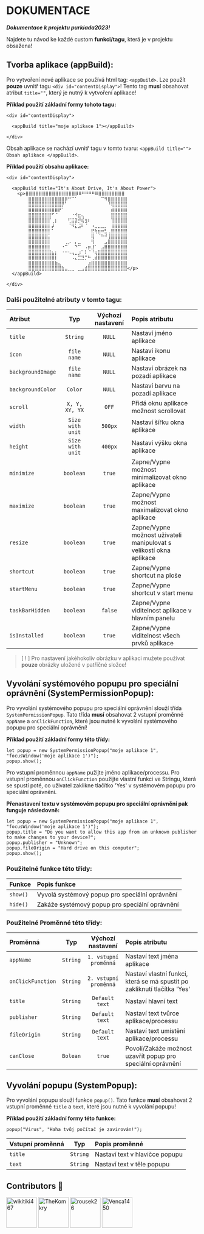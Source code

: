 # DOKUMENTACE
***Dokumentace k projektu purkiada2023!***

Najdete tu návod ke každé custom **funkci/tagu**, která je v projektu obsažena!
    
## Tvorba aplikace (appBuild):
Pro vytvoření nové aplikace se používá html tag: `<appBuild>`. Lze použít **pouze** uvnitř tagu `<div id="contentDisplay">`!
Tento tag **musí** obsahovat atribut `title=""`, který je nutný k vytvoření aplikace!

**Příklad použití základní formy tohoto tagu:**
```
<div id="contentDisplay">

  <appBuild title="moje aplikace 1"></appBuild>
  
</div>
```
Obsah aplikace se nachází uvnitř tagu v tomto tvaru: `<appBuild title=""> Obsah aplikace </appBuild>`.

**Příklad použití obsahu aplikace:**
```
<div id="contentDisplay">

  <appBuild title="It's About Drive, It's About Power">
    <p>⣿⣿⣿⣿⣿⣿⣿⣿⣿⣿⣿⣿⣿⣿⣿⡿⠿⠛⠛⠛⠛⠿⣿⣿⣿⣿⣿⣿⣿⣿
        ⣿⣿⣿⣿⣿⣿⣿⣿⣿⣿⣿⡿⠛⠉⠁⠀⠀⠀⠀⠀⠀⠀⠉⠻⣿⣿⣿⣿⣿⣿
        ⣿⣿⣿⣿⣿⣿⣿⣿⣿⣿⡟⠁⠀⠀⠀⠀⠀⠀⠀⠀⠀⠀⠀⠀⠘⢿⣿⣿⣿⣿
        ⣿⣿⣿⣿⣿⣿⣿⣿⣿⡟⠁⠀⠀⠀⠀⠀⠀⠀⠀⠀⠀⠀⠀⠀⠀⣾⣿⣿⣿⣿
        ⣿⣿⣿⣿⣿⣿⣿⠋⠈⠀⠀⠀⠀⠐⠺⣖⢄⠀⠀⠀⠀⠀⠀⠀⠀⣿⣿⣿⣿⣿
        ⣿⣿⣿⣿⣿⣿⡏⢀⡆⠀⠀⠀⢋⣭⣽⡚⢮⣲⠆⠀⠀⠀⠀⠀⠀⢹⣿⣿⣿⣿
        ⣿⣿⣿⣿⣿⣿⡇⡼⠀⠀⠀⠀⠈⠻⣅⣨⠇⠈⠀⠰⣀⣀⣀⡀⠀⢸⣿⣿⣿⣿
        ⣿⣿⣿⣿⣿⣿⡇⠁⠀⠀⠀⠀⠀⠀⠀⠀⠀⠀⠀⣟⢷⣶⠶⣃⢀⣿⣿⣿⣿⣿
        ⣿⣿⣿⣿⣿⣿⡅⠀⠀⠀⠀⠀⠀⠀⠀⠀⠀⠀⠀⢿⠀⠈⠓⠚⢸⣿⣿⣿⣿⣿
        ⣿⣿⣿⣿⣿⣿⡇⠀⠀⠀⠀⢀⡠⠀⡄⣀⠀⠀⠀⢻⠀⠀⠀⣠⣿⣿⣿⣿⣿⣿
        ⣿⣿⣿⣿⣿⣿⡇⠀⠀⠀⠐⠉⠀⠀⠙⠉⠀⠠⡶⣸⠁⠀⣠⣿⣿⣿⣿⣿⣿⣿
        ⣿⣿⣿⣿⣿⣿⣿⣦⡆⠀⠐⠒⠢⢤⣀⡰⠁⠇⠈⠘⢶⣿⣿⣿⣿⣿⣿⣿⣿⣿
        ⣿⣿⣿⣿⣿⣿⣿⣿⡇⠀⠀⠀⠀⠠⣄⣉⣙⡉⠓⢀⣾⣿⣿⣿⣿⣿⣿⣿⣿⣿
        ⣿⣿⣿⣿⣿⣿⣿⣿⣷⣄⠀⠀⠀⠀⠀⠀⠀⠀⣰⣿⣿⣿⣿⣿⣿⣿⣿⣿⣿⣿
        ⣿⣿⣿⣿⣿⣿⣿⣿⣿⣿⣷⣤⣀⣀⠀⣀⣠⣾⣿⣿⣿⣿⣿⣿⣿⣿⣿⣿⣿⣿</p>
  </appBuild>
  
</div>
```

### Další použitelné atributy v tomto tagu:
| Atribut                   |      Typ        |Výchozí nastavení| Popis atributu                                                     |
| :------------------------ | :-------------: | :-------------: | :----------------------------------------------------------------- |
| `title`                   |    `String`     |     `NULL`      | Nastaví jméno aplikace                                             |
| `icon`                    |   `file name`   |     `NULL`      | Nastaví ikonu aplikace                                             |
| `backgroundImage`         |   `file name`   |     `NULL`      | Nastaví obrázek na pozadí aplikace                                 |
| `backgroundColor`         |    `Color`      |     `NULL`      | Nastaví barvu na pozadí aplikace                                   |
| `scroll`                  |  `X, Y, XY, YX` |      `OFF`      | Přidá oknu aplikace možnost scrollovat                             |
| `width`                   | `Size with unit`|    `500px`      | Nastaví šířku okna aplikace                                        |
| `height`                  | `Size with unit`|    `400px`      | Nastaví výšku okna aplikace                                        |
| `minimize`                |    `boolean`    |     `true`      | Zapne/Vypne možnost minimalizovat okno aplikace                    |
| `maximize`                |    `boolean`    |     `true`      | Zapne/Vypne možnost maximalizovat okno aplikace                    |
| `resize`                  |    `boolean`    |     `true`      | Zapne/Vypne možnost uživateli manipulovat s velikostí okna aplikace|
| `shortcut`                |    `boolean`    |     `true`      | Zapne/Vypne shortcut na ploše                                      |
| `startMenu`               |    `boolean`    |     `true`      | Zapne/Vypne shortcut v start menu                                  |
| `taskBarHidden`           |    `boolean`    |    `false`      | Zapne/Vypne viditelnost aplikace v hlavním panelu                  |
| `isInstalled`             |    `boolean`    |     `true`      | Zapne/Vypne viditelnost všech prvků aplikace                       |

> [ ! ] Pro nastavení jakéhokoliv obrázku v aplikaci mužete používat **pouze** obrázky uložené v patřičné složce!

## Vyvolání systémového popupu pro speciální oprávnění (SystemPermissionPopup):
Pro vyvolání systémového popupu pro speciální oprávnění slouží třída `SystemPermissionPopup`.
Tato třída **musí** obsahovat 2 vstupní proměnné `appName` a `onClickFunction`, které jsou nutné k vyvolání systémového popupu pro speciální oprávnění!

**Příklad použití základní formy této třídy:**
```
let popup = new SystemPermissionPopup("moje aplikace 1", "focusWindow('moje aplikace 1')");
popup.show();
```
Pro vstupní proměnnou `appName` pužijte jméno aplikace/processu.
Pro vstupní proměnnou `onClickFunction` použijte vlastní funkci ve Stringu, která se spustí poté, co uživatel zaklikne tlačítko 'Yes' v systémovém popupu pro speciální oprávnění.

**Přenastavení textu v systémovém popupu pro speciální oprávnění pak funguje následovně:**
```
let popup = new SystemPermissionPopup("moje aplikace 1", "focusWindow('moje aplikace 1')");
popup.title = "Do you want to allow this app from an unknown publisher to make changes to your device?";
popup.publisher = "Unknown";
popup.fileOrigin = "Hard drive on this computer";
popup.show();
```

### Použitelné funkce této třídy:
| Funkce                    | Popis funkce                                                       |
| :------------------------ | :----------------------------------------------------------------- |
| `show()`                  | Vyvolá systémový popup pro speciální oprávnění                     |
| `hide()`                  | Zakáže systémový popup pro speciální oprávnění                     |


### Použitelné Proměnné této třídy:
| Proměnná                  |      Typ        |  Výchozí nastavení  | Popis atributu                                                     |
| :------------------------ | :-------------: | :-----------------: | :----------------------------------------------------------------- |
| `appName`                 |    `String`     |`1. vstupní proměnná`| Nastaví text jména aplikace                                        |
| `onClickFunction`         |    `String`     |`2. vstupní proměnná`| Nastaví vlastní funkci, která se má spustit po zakliknutí tlačítka 'Yes'                                            |
| `title`                   |    `String`     |   `Default text`    | Nastaví hlavní text                                                |
| `publisher`               |    `String`     |   `Default text`    | Nastaví text tvůrce aplikace/processu                              |
| `fileOrigin`              |    `String`     |   `Default text`    | Nastaví text umístění aplikace/processu                            |
| `canClose`                |    `Bolean`     |       `true`        | Povolí/Zakáže možnost uzavřít popup pro speciální oprávnění        |

## Vyvolání popupu (SystemPopup):
Pro vyvolání popupu slouží funkce `popup()`.
Tato funkce **musí** obsahovat 2 vstupní proměnné `title` a `text`, které jsou nutné k vyvolání popupu!

**Příklad použití základní formy této funkce:**
```
popup("Virus", "Haha tvůj počítač je zavirován!");
```

| Vstupní proměnná          |      Typ        | Popis proměnné                                                     |
| :------------------------ | :-------------: | :----------------------------------------------------------------- |
| `title`                   |    `String`     | Nastaví text v hlavičce popupu                                     |
| `text`                    |    `String`     | Nastaví text v těle popupu                                         |

## Contributors 🙏

[<img alt="wikitiki467" src="https://avatars.githubusercontent.com/u/48698941?v=4" width="80">](https://github.com/wikitiki467)
[<img alt="TheKomkry" src="https://avatars.githubusercontent.com/u/78811061?v=4" width="80">](https://github.com/TheKomkry)
[<img alt="rousek26" src="https://avatars.githubusercontent.com/u/119334621?v=4" width="80">](https://github.com/rousek26)
[<img alt="Venca1450" src="https://avatars.githubusercontent.com/u/119332065?v=4" width="80">](https://github.com/Venca1450)
